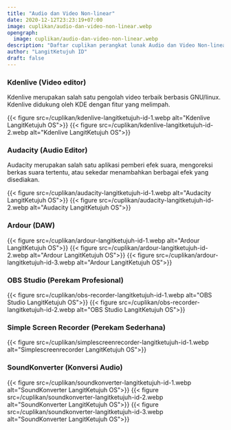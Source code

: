 ```yaml
---
title: "Audio dan Video Non-linear"
date: 2020-12-12T23:23:19+07:00
image: cuplikan/audio-dan-video-non-linear.webp
opengraph:
  image: cuplikan/audio-dan-video-non-linear.webp
description: "Daftar cuplikan perangkat lunak Audio dan Video Non-linear di LangitKetujuh OS"
author: "LangitKetujuh ID"
draft: false
---
```


### Kdenlive (Video editor)

Kdenlive merupakan salah satu pengolah video terbaik berbasis GNU/linux. Kdenlive didukung oleh KDE dengan fitur yang melimpah.

{{< figure src=/cuplikan/kdenlive-langitketujuh-id-1.webp alt="Kdenlive LangitKetujuh OS">}}
{{< figure src=/cuplikan/kdenlive-langitketujuh-id-2.webp alt="Kdenlive LangitKetujuh OS">}}

### Audacity (Audio Editor)

Audacity merupakan salah satu aplikasi pemberi efek suara, mengoreksi berkas suara tertentu, atau sekedar menambahkan berbagai efek yang disediakan.

{{< figure src=/cuplikan/audacity-langitketujuh-id-1.webp alt="Audacity LangitKetujuh OS">}}
{{< figure src=/cuplikan/audacity-langitketujuh-id-2.webp alt="Audacity LangitKetujuh OS">}}

### Ardour (DAW)

{{< figure src=/cuplikan/ardour-langitketujuh-id-1.webp alt="Ardour LangitKetujuh OS">}}
{{< figure src=/cuplikan/ardour-langitketujuh-id-2.webp alt="Ardour LangitKetujuh OS">}}
{{< figure src=/cuplikan/ardour-langitketujuh-id-3.webp alt="Ardour LangitKetujuh OS">}}

### OBS Studio (Perekam Profesional)

{{< figure src=/cuplikan/obs-recorder-langitketujuh-id-1.webp alt="OBS Studio LangitKetujuh OS">}}
{{< figure src=/cuplikan/obs-recorder-langitketujuh-id-2.webp alt="OBS Studio LangitKetujuh OS">}}

### Simple Screen Recorder (Perekam Sederhana)

{{< figure src=/cuplikan/simplescreenrecorder-langitketujuh-id-1.webp alt="Simplescreenrecorder LangitKetujuh OS">}}

### SoundKonverter (Konversi Audio)

{{< figure src=/cuplikan/soundkonverter-langitketujuh-id-1.webp alt="SoundKonverter LangitKetujuh OS">}}
{{< figure src=/cuplikan/soundkonverter-langitketujuh-id-2.webp alt="SoundKonverter LangitKetujuh OS">}}
{{< figure src=/cuplikan/soundkonverter-langitketujuh-id-3.webp alt="SoundKonverter LangitKetujuh OS">}}
